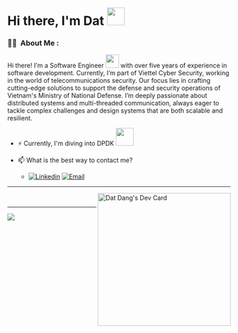 

# Hi there, I'm Dat <img src="https://media.giphy.com/media/hvRJCLFzcasrR4ia7z/giphy.gif" width="40" />


### :man_technologist: &nbsp;About Me :

Hi there! I'm a Software Engineer <img src="https://media.giphy.com/media/WUlplcMpOCEmTGBtBW/giphy.gif" width="30"> with over five years of experience in software development. Currently, I’m part of Viettel Cyber Security, working in the world of telecommunications security. Our focus lies in crafting cutting-edge solutions to support the defense and security operations of Vietnam's Ministry of National Defense. I’m deeply passionate about distributed systems and multi-threaded communication, always eager to tackle complex challenges and design systems that are both scalable and resilient.      

- ⚡ Currently, I'm diving into DPDK <img src="https://media.giphy.com/media/PhTSmzCqkliqIJ9ZtZ/giphy.gif" width="40" />
 
- 📫 What is the best way to contact me?  

    - [![Linkedin](https://img.shields.io/badge/Linkedin-0077B5?style=for-the-badge&logo=linkedin&logoColor=white)](https://www.linkedin.com/in/%C4%91%E1%BA%A1t-%C4%91%E1%BA%B7ng-99b76014b/) [![Email](https://img.shields.io/badge/Email-EA4335?style=for-the-badge&logo=gmail&logoColor=white)](mailto:dangquocdat97@gmail.com)

---------------------------

<a href="https://app.daily.dev/datdq97"><img align="right" src="https://api.daily.dev/devcards/4ade064c26394c40ab4a0698c1e13aa5.png?r=ihs" width="300" alt="Dat Dang's Dev Card"/></a>
<br />



---------------------------



<img src="https://imgur.com/rilHVxA.png"/> 



